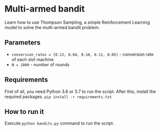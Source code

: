 # Multi-armed bandit
Learn how to use Thompson Sampling, a simple Reinforcement Learning model to solve the multi-armed bandit problem.

## Parameters
- `conversion_rates = [0.13, 0.04, 0.18, 0.11, 0.05]` - conversion rate of each slot machine
- `N = 1000` - number of rounds

## Requirements
First of all, you need Python 3.6 or 3.7 to run the script. After this, install the required packages. 
`pip install -r requirements.txt`

## How to run it
Execute `python bandits.py` command to run the script.
